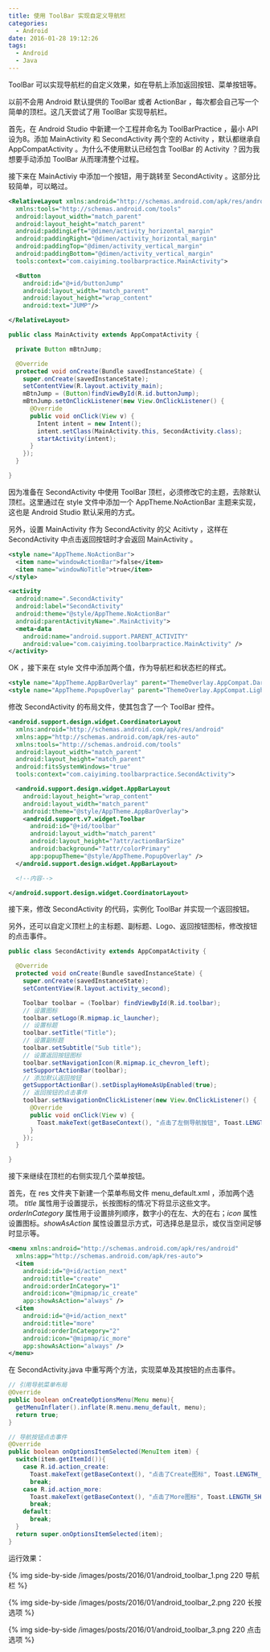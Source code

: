 ```yaml
---
title: 使用 ToolBar 实现自定义导航栏
categories:
  - Android
date: 2016-01-28 19:12:26
tags:
  - Android
  - Java
---
```


ToolBar 可以实现导航栏的自定义效果，如在导航上添加返回按钮、菜单按钮等。

以前不会用 Android 默认提供的 ToolBar 或者 ActionBar ，每次都会自己写一个简单的顶栏。这几天尝试了用 ToolBar 实现导航栏。

<!-- more -->

首先，在 Android Studio 中新建一个工程并命名为 ToolBarPractice ，最小 API 设为8。添加 MainActivity 和 SecondActivity 两个空的 Activity ，默认都继承自 AppCompatActivity 。为什么不使用默认已经包含 ToolBar 的 Activity ？因为我想要手动添加 ToolBar 从而理清整个过程。

接下来在 MainActiviy 中添加一个按钮，用于跳转至 SecondActivity 。这部分比较简单，可以略过。

``` xml
<RelativeLayout xmlns:android="http://schemas.android.com/apk/res/android"
  xmlns:tools="http://schemas.android.com/tools" 
  android:layout_width="match_parent"
  android:layout_height="match_parent" 
  android:paddingLeft="@dimen/activity_horizontal_margin"
  android:paddingRight="@dimen/activity_horizontal_margin"
  android:paddingTop="@dimen/activity_vertical_margin"
  android:paddingBottom="@dimen/activity_vertical_margin"
  tools:context="com.caiyiming.toolbarpractice.MainActivity">

  <Button
    android:id="@+id/buttonJump"
    android:layout_width="match_parent"
    android:layout_height="wrap_content"
    android:text="JUMP"/>

</RelativeLayout>
```

``` java
public class MainActivity extends AppCompatActivity {

  private Button mBtnJump;

  @Override
  protected void onCreate(Bundle savedInstanceState) {
    super.onCreate(savedInstanceState);
    setContentView(R.layout.activity_main);
    mBtnJump = (Button)findViewById(R.id.buttonJump);
    mBtnJump.setOnClickListener(new View.OnClickListener() {
      @Override
      public void onClick(View v) {
        Intent intent = new Intent();
        intent.setClass(MainActivity.this, SecondActivity.class);
        startActivity(intent);
      }
    });
  }

}
```

因为准备在 SecondActivity 中使用 ToolBar 顶栏，必须修改它的主题，去除默认顶栏。这里通过在 style 文件中添加一个 AppTheme.NoActionBar 主题来实现，这也是 Android Studio 默认采用的方式。

另外，设置 MainActivity 作为 SecondActivity 的父 Acitivty ，这样在 SecondActivity 中点击返回按钮时才会返回 MainActivity 。

``` xml
<style name="AppTheme.NoActionBar">
  <item name="windowActionBar">false</item>
  <item name="windowNoTitle">true</item>
</style>
```

``` xml
<activity
  android:name=".SecondActivity"
  android:label="SecondActivity"
  android:theme="@style/AppTheme.NoActionBar"
  android:parentActivityName=".MainActivity">
  <meta-data
    android:name="android.support.PARENT_ACTIVITY"
    android:value="com.caiyiming.toolbarpractice.MainActivity" />
</activity>
```

OK ，接下来在 style 文件中添加两个值，作为导航栏和状态栏的样式。

``` xml
<style name="AppTheme.AppBarOverlay" parent="ThemeOverlay.AppCompat.Dark.ActionBar" />
<style name="AppTheme.PopupOverlay" parent="ThemeOverlay.AppCompat.Light" />
```

修改 SecondActivity 的布局文件，使其包含了一个 ToolBar 控件。

``` xml
<android.support.design.widget.CoordinatorLayout
  xmlns:android="http://schemas.android.com/apk/res/android"
  xmlns:app="http://schemas.android.com/apk/res-auto"
  xmlns:tools="http://schemas.android.com/tools"
  android:layout_width="match_parent"
  android:layout_height="match_parent"
  android:fitsSystemWindows="true"
  tools:context="com.caiyiming.toolbarpractice.SecondActivity">

  <android.support.design.widget.AppBarLayout
    android:layout_height="wrap_content"
    android:layout_width="match_parent"
    android:theme="@style/AppTheme.AppBarOverlay">
    <android.support.v7.widget.Toolbar
      android:id="@+id/toolbar"
      android:layout_width="match_parent"
      android:layout_height="?attr/actionBarSize"
      android:background="?attr/colorPrimary"
      app:popupTheme="@style/AppTheme.PopupOverlay" />
  </android.support.design.widget.AppBarLayout>

  <!--内容-->

</android.support.design.widget.CoordinatorLayout>
```

接下来，修改 SecondActivity 的代码，实例化 ToolBar 并实现一个返回按钮。

另外，还可以自定义顶栏上的主标题、副标题、Logo、返回按钮图标，修改按钮的点击事件。

``` java
public class SecondActivity extends AppCompatActivity {

  @Override
  protected void onCreate(Bundle savedInstanceState) {
    super.onCreate(savedInstanceState);
    setContentView(R.layout.activity_second);

    Toolbar toolbar = (Toolbar) findViewById(R.id.toolbar);
    // 设置图标
    toolbar.setLogo(R.mipmap.ic_launcher);
    // 设置标题
    toolbar.setTitle("Title");
    // 设置副标题
    toolbar.setSubtitle("Sub title");
    // 设置返回按钮图标
    toolbar.setNavigationIcon(R.mipmap.ic_chevron_left);
    setSupportActionBar(toolbar);
    // 添加默认返回按钮
    getSupportActionBar().setDisplayHomeAsUpEnabled(true);
    // 返回按钮的点击事件
    toolbar.setNavigationOnClickListener(new View.OnClickListener() {
      @Override
      public void onClick(View v) {
        Toast.makeText(getBaseContext(), "点击了左侧导航按钮", Toast.LENGTH_SHORT).show();
      }
    }); 
  }

}
```

接下来继续在顶栏的右侧实现几个菜单按钮。

首先，在 res 文件夹下新建一个菜单布局文件 menu_default.xml ，添加两个选项。
_title_ 属性用于设置提示，长按图标的情况下将显示这些文字。_orderInCategory_ 属性用于设置排列顺序，数字小的在左、大的在右；_icon_ 属性设置图标。_showAsAction_ 属性设置显示方式，可选择总是显示，或仅当空间足够时显示等。

``` xml
<menu xmlns:android="http://schemas.android.com/apk/res/android"
  xmlns:app="http://schemas.android.com/apk/res-auto">
  <item
    android:id="@+id/action_next"
    android:title="create"
    android:orderInCategory="1"
    android:icon="@mipmap/ic_create"
    app:showAsAction="always" />
  <item
    android:id="@+id/action_next"
    android:title="more"
    android:orderInCategory="2"
    android:icon="@mipmap/ic_more"
    app:showAsAction="always" />
</menu>
```

在 SecondActivity.java 中重写两个方法，实现菜单及其按钮的点击事件。

``` java
// 引用导航菜单布局
@Override
public boolean onCreateOptionsMenu(Menu menu){
  getMenuInflater().inflate(R.menu.menu_default, menu);
  return true;
}

// 导航按钮点击事件
@Override
public boolean onOptionsItemSelected(MenuItem item) {
  switch(item.getItemId()){
    case R.id.action_create:
      Toast.makeText(getBaseContext(), "点击了Create图标", Toast.LENGTH_SHORT).show();
      break;
    case R.id.action_more:
      Toast.makeText(getBaseContext(), "点击了More图标", Toast.LENGTH_SHORT).show();
      break;
    default:
      break;
  }
  return super.onOptionsItemSelected(item);
}
```

运行效果：

{% img side-by-side /images/posts/2016/01/android_toolbar_1.png 220 导航栏   %}

{% img side-by-side /images/posts/2016/01/android_toolbar_2.png 220 长按选项 %}

{% img side-by-side /images/posts/2016/01/android_toolbar_3.png 220 点击选项 %}